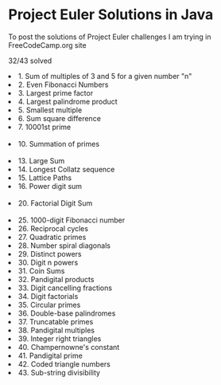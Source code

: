 # Project Euler Solutions in Java
To post the solutions of Project Euler challenges I am trying in FreeCodeCamp.org site

32/43 solved

<td>
  <li>1. Sum of multiples of 3 and 5 for a given number "n"</li>
  <li>2. Even Fibonacci Numbers</li>
  <li>3. Largest prime factor</li>
  <li>4. Largest palindrome product</li>
  <li>5. Smallest multiple</li>
  <li>6. Sum square difference</li>
  <li>7. 10001st prime</li>
  </br>
  <li>10. Summation of primes</li>
  </br>
  <li>13. Large Sum</li>
  <li>14. Longest Collatz sequence</li>
  <li>15. Lattice Paths</li>
  <li>16. Power digit sum</li>
  </br>
  <li>20. Factorial Digit Sum</li>
  </br>
  <li>25. 1000-digit Fibonacci number</li>
  <li>26. Reciprocal cycles</li>
  <li>27. Quadratic primes</li>
  <li>28. Number spiral diagonals</li>
  <li>29. Distinct powers</li>
  <li>30. Digit n powers</li>
  <li>31. Coin Sums</li>
  <li>32. Pandigital products</li>
  <li>33. Digit cancelling fractions</li>
  <li>34. Digit factorials</li>
  <li>35. Circular primes</li>
  <li>36. Double-base palindromes</li>
  <li>37. Truncatable primes</li>
  <li>38. Pandigital multiples</li>
  <li>39. Integer right triangles</li>
  <li>40. Champernowne's constant</li>
  <li>41. Pandigital prime</li>
  <li>42. Coded triangle numbers</li>
  <li>43. Sub-string divisibility</li>
</td>
